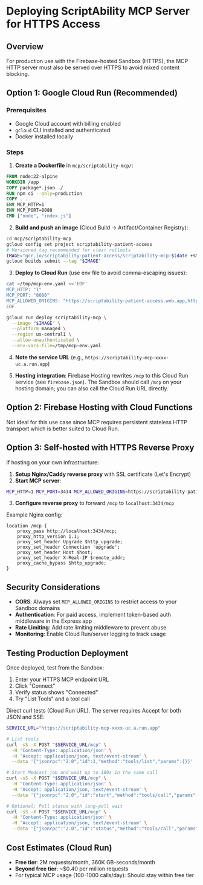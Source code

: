 # Deploying ScriptAbility MCP Server for HTTPS Access

## Overview
For production use with the Firebase-hosted Sandbox (HTTPS), the MCP HTTP server must also be served over HTTPS to avoid mixed content blocking.

## Option 1: Google Cloud Run (Recommended)

### Prerequisites
- Google Cloud account with billing enabled
- `gcloud` CLI installed and authenticated
- Docker installed locally

### Steps

1. **Create a Dockerfile** in `mcp/scriptability-mcp/`:
```dockerfile
FROM node:22-alpine
WORKDIR /app
COPY package*.json ./
RUN npm ci --only=production
COPY . .
ENV MCP_HTTP=1
ENV MCP_PORT=8080
CMD ["node", "index.js"]
```

2. **Build and push an image** (Cloud Build → Artifact/Container Registry):
```bash
cd mcp/scriptability-mcp
gcloud config set project scriptability-patient-access
# Versioned tag recommended for clear rollouts
IMAGE="gcr.io/scriptability-patient-access/scriptability-mcp:$(date +%Y%m%d-%H%M%S)"
gcloud builds submit --tag "$IMAGE"
```

3. **Deploy to Cloud Run** (use env file to avoid comma-escaping issues):
```bash
cat >/tmp/mcp-env.yaml <<'EOF'
MCP_HTTP: "1"
MCP_PORT: "8080"
MCP_ALLOWED_ORIGINS: "https://scriptability-patient-access.web.app,https://scriptability-patient-access.firebaseapp.com"
EOF

gcloud run deploy scriptability-mcp \
  --image "$IMAGE" \
  --platform managed \
  --region us-central1 \
  --allow-unauthenticated \
  --env-vars-file=/tmp/mcp-env.yaml
```

4. **Note the service URL** (e.g., `https://scriptability-mcp-xxxx-uc.a.run.app`)

5. **Hosting integration**: Firebase Hosting rewrites `/mcp` to this Cloud Run service (see `firebase.json`). The Sandbox should call `/mcp` on your hosting domain; you can also call the Cloud Run URL directly.

## Option 2: Firebase Hosting with Cloud Functions

Not ideal for this use case since MCP requires persistent stateless HTTP transport which is better suited to Cloud Run.

## Option 3: Self-hosted with HTTPS Reverse Proxy

If hosting on your own infrastructure:

1. **Setup Nginx/Caddy reverse proxy** with SSL certificate (Let's Encrypt)
2. **Start MCP server**:
```bash
MCP_HTTP=1 MCP_PORT=3434 MCP_ALLOWED_ORIGINS=https://scriptability-patient-access.web.app node index.js
```

3. **Configure reverse proxy** to forward `/mcp` to `localhost:3434/mcp`

Example Nginx config:
```nginx
location /mcp {
    proxy_pass http://localhost:3434/mcp;
    proxy_http_version 1.1;
    proxy_set_header Upgrade $http_upgrade;
    proxy_set_header Connection 'upgrade';
    proxy_set_header Host $host;
    proxy_set_header X-Real-IP $remote_addr;
    proxy_cache_bypass $http_upgrade;
}
```

## Security Considerations

- **CORS**: Always set `MCP_ALLOWED_ORIGINS` to restrict access to your Sandbox domains
- **Authentication**: For paid access, implement token-based auth middleware in the Express app
- **Rate Limiting**: Add rate limiting middleware to prevent abuse
- **Monitoring**: Enable Cloud Run/server logging to track usage

## Testing Production Deployment

Once deployed, test from the Sandbox:
1. Enter your HTTPS MCP endpoint URL
2. Click "Connect"
3. Verify status shows "Connected"
4. Try "List Tools" and a tool call

Direct curl tests (Cloud Run URL). The server requires Accept for both JSON and SSE:

```bash
SERVICE_URL="https://scriptability-mcp-xxxx-uc.a.run.app"

# List tools
curl -sS -X POST "$SERVICE_URL/mcp" \
  -H 'Content-Type: application/json' \
  -H 'Accept: application/json, text/event-stream' \
  --data '{"jsonrpc":"2.0","id":1,"method":"tools/list","params":{}}'

# Start Medcast job and wait up to 180s in the same call
curl -sS -X POST "$SERVICE_URL/mcp" \
  -H 'Content-Type: application/json' \
  -H 'Accept: application/json, text/event-stream' \
  --data '{"jsonrpc":"2.0","id":"start","method":"tools/call","params":{"name":"medcast_generate_podcast","arguments":{"text":"Hello world","waitMs":180000}}}'

# Optional: Poll status with long-poll wait
curl -sS -X POST "$SERVICE_URL/mcp" \
  -H 'Content-Type: application/json' \
  -H 'Accept: application/json, text/event-stream' \
  --data '{"jsonrpc":"2.0","id":"status","method":"tools/call","params":{"name":"medcast_job_status","arguments":{"jobId":"<JOB_ID>","waitMs":30000}}}'
```

## Cost Estimates (Cloud Run)

- **Free tier**: 2M requests/month, 360K GB-seconds/month
- **Beyond free tier**: ~$0.40 per million requests
- For typical MCP usage (100-1000 calls/day): Should stay within free tier
